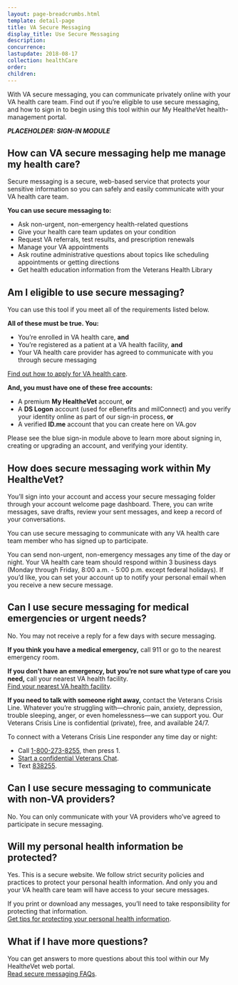 ```yaml
---
layout: page-breadcrumbs.html
template: detail-page
title: VA Secure Messaging
display_title: Use Secure Messaging
description: 
concurrence: 
lastupdate: 2018-08-17
collection: healthCare
order: 
children: 
---
```

<div itemscope itemtype="http://schema.org/FAQPage">
<div itemprop="description" class="va-introtext">

With VA secure messaging, you can communicate privately online with your VA health care team. Find out if you’re eligible to use secure messaging, and how to sign in to begin using this tool within our My Health*e*Vet health-management portal.

</div>

***PLACEHOLDER: SIGN-IN MODULE***

<div itemscope itemtype="http://schema.org/Question">

<h2 itemprop="name">How can VA secure messaging help me manage my health care?</h2>
<div itemprop="acceptedAnswer" itemscope itemtype="http://schema.org/Answer">
<div itemprop="text"> 

Secure messaging is a secure, web-based service that protects your sensitive information so you can safely and easily communicate with your VA health care team.

**You can use secure messaging to:**
- Ask non-urgent, non-emergency health-related questions
- Give your health care team updates on your condition
- Request VA referrals, test results, and prescription renewals
- Manage your VA appointments
- Ask routine administrative questions  about topics like scheduling appointments or getting directions
- Get health education information from the Veterans Health Library

</div>
</div>
</div>

<div itemscope itemtype="http://schema.org/Question">

<h2 itemprop="name">Am I eligible to use secure messaging?</h2>
<div itemprop="acceptedAnswer" itemscope itemtype="http://schema.org/Answer">
<div itemprop="text"> 

You can use this tool if you meet all of the requirements listed below.
 
**All of these must be true. You:**
- You’re enrolled in VA health care, **and**
- You’re registered as a patient at a VA health facility, **and**
- Your VA health care provider has agreed to communicate with you through secure messaging

[Find out how to apply for VA health care](/health-care/apply/).

**And, you must have one of these free accounts:**
- A premium **My Health*e*Vet** account, **or**
- A **DS Logon** account (used for eBenefits and milConnect) and you verify your identity online as part of our sign-in process, **or**
- A verified **ID.me** account that you can create here on VA.gov

Please see the blue sign-in module above to learn more about signing in, creating or upgrading an account, and verifying your identity.

</div>
</div>
</div>

<div itemscope itemtype="http://schema.org/Question">

<h2 itemprop="name">How does secure messaging work within My Health<em>e</em>Vet?</h2>
<div itemprop="acceptedAnswer" itemscope itemtype="http://schema.org/Answer">
<div itemprop="text"> 

You’ll sign into your account and access your secure messaging folder through your account welcome page dashboard. There, you can write messages, save drafts, review your sent messages, and keep a record of your conversations. 
 
You can use secure messaging to communicate with any VA health care team member who has signed up to participate.
 
You can send non-urgent, non-emergency messages any time of the day or night. Your VA health care team should respond within 3 business days (Monday through Friday, 8:00 a.m. - 5:00 p.m. except federal holidays). If you’d like, you can set your account up to notify  your personal email when you receive a new secure message.

</div>
</div>
</div>

<div itemscope itemtype="http://schema.org/Question">

<h2 itemprop="name">Can I use secure messaging for medical emergencies or urgent needs?</h2>
<div itemprop="acceptedAnswer" itemscope itemtype="http://schema.org/Answer">
<div itemprop="text"> 

No. You may not receive a reply for a few days with secure messaging.

**If you think you have a medical emergency,** call 911 or go to the nearest emergency room. 
 
**If you don’t have an emergency, but you’re not sure what type of care you need,** call your nearest VA health facility.<br>
[Find your nearest VA health facility](/facilities/).
 
**If you need to talk with someone right away,** contact the Veterans Crisis Line. Whatever you’re struggling with—chronic pain, anxiety, depression, trouble sleeping, anger, or even homelessness—we can support you. Our Veterans Crisis Line is confidential (private), free, and available 24/7.

To connect with a Veterans Crisis Line responder any time day or night:
- Call <a href="tel:+18002738255">1-800-273-8255</a>, then press 1.
- [Start a confidential Veterans Chat](https://www.veteranscrisisline.net/get-help/chat).
- Text <a href="tel:+1838255">838255</a>.

</div>
</div>
</div>

<div itemscope itemtype="http://schema.org/Question">

<h2 itemprop="name">Can I use secure messaging to communicate with non-VA providers?</h2>
<div itemprop="acceptedAnswer" itemscope itemtype="http://schema.org/Answer">
<div itemprop="text"> 
No. You can only communicate with your VA providers who’ve agreed to participate in secure messaging.

</div>
</div>
</div>

<div itemscope itemtype="http://schema.org/Question">

<h2 itemprop="name">Will my personal health information be protected?</h2>
<div itemprop="acceptedAnswer" itemscope itemtype="http://schema.org/Answer">
<div itemprop="text"> 

Yes. This is a secure website. We follow strict security policies and practices to protect your personal health information. And only you and your VA health care team will have access to your secure messages. 

If you print or download any messages, you’ll need to take responsibility for protecting that information. <br>
[Get tips for protecting your personal health information](https://www.myhealth.va.gov/mhv-portal-web/web/myhealthevet/protecting-your-personal-health-information).

</div>
</div>
</div>

<div itemscope itemtype="http://schema.org/Question">

<h2 itemprop="name">What if I have more questions?</h2>
<div itemprop="acceptedAnswer" itemscope itemtype="http://schema.org/Answer">
<div itemprop="text"> 

You can get answers to more questions about this tool within our My Health*e*Vet web portal. <br>
[Read secure messaging FAQs](https://www.myhealth.va.gov/mhv-portal-web/web/myhealthevet/faqs#smGeneralFAQ).

</div>
</div>
</div>
</div>
